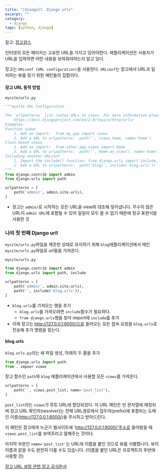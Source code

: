 ```yaml
---
title: "[django]7. Django urls"
excerpt: ""
category:
  - django
tags: [python, django]
---
```


참고: [장고걸스](https://tutorial.djangogirls.org/ko/django_urls/)

인터넷의 모든 페이지는 고유한 URL을 가지고 있어야한다. 애플리케이션은 사용자가 URL을 입력하면 어떤 내용을 보여줘야하는지 알고 있다.

장고는 `URLconf (URL configuration)`을 사용한다.
`URLconf`는 장고에서 URL과 일치하는 뷰를 찾기 위한 패턴들의 집합이다.

#### 장고 URL 동작 방법

`mysite/urls.py`

```python
"""mysite URL Configuration

The `urlpatterns` list routes URLs to views. For more information please see:
    https://docs.djangoproject.com/en/2.0/topics/http/urls/
Examples:
Function views
    1. Add an import:  from my_app import views
    2. Add a URL to urlpatterns:  path('', views.home, name='home')
Class-based views
    1. Add an import:  from other_app.views import Home
    2. Add a URL to urlpatterns:  path('', Home.as_view(), name='home')
Including another URLconf
    1. Import the include() function: from django.urls import include, path
    2. Add a URL to urlpatterns:  path('blog/', include('blog.urls'))
"""
from django.contrib import admin
from django.urls import path

urlpatterns = [
    path('admin/', admin.site.urls),
]

```

- 장고는 `admin/`로 시작하는 모든 URL을 view와 대조해 찾아냅니다. 무수히 많은 URL이 `admin URL`에 포함될 수 있어 일일이 모두 쓸 수 없기 때문에 정규 표현식을 사용한 것



### 나의 첫 번째 Django url!

`mysite/urls.py`파일을 깨끗한 상태로 유지하기 위해 `blog`애플리케이션에서 메인 `mysite/urls.py`파일로 url들을 가져온다.

`mysite/urls.py`

```python
from django.contrib import admin
from django.urls import path, include

urlpatterns = [
    path('admin/', admin.site.urls),
    path('', include('blog.urls')),
]
```

- `blog.urls`를 가져오는 행을 추가
  - `blog.urls`를 가져오려면 `include`함수가 필요하다.
  - `from django.urls`행을 찾아 import에 `include`를 추가
- 이제 장고는 http://127.0.0.1:8000/으로 들어오는 모든 접속 요청을 `blog.urls`로 전송해 추가 명령을 찾는다.

#### blog.urls

`blog.urls.py`라는 새 파일 생성, 아래의 두 줄을 추가

```python
from django.urls import path
from . impoer views
```

장고 함수인 `path`와 `blog` 애플리케이션에서 사용할 모든 `views`를 가져온다.

```python
urlpatterns = [
    path('', views.post_list, name='post_list'),
]
```

`post_list`라는 `views`가 루트 URL에 할당되었다. 이 URL 패턴은 빈 문자열에 매칭되며 장고 URL 확인자(resolver)는 전체 URL경로에서 접두어(prefix)에 포함되는 도메인 이름(http://127.0.0.1:8000/)을 무시하고 받아드린다.

이 패턴은 장고에게 누군가 웹사이트에 'http://127.0.0.1:8000/'주소로 들어왔을 때 `views.post_list`를 보여주라고 말해주는 것이다.

마지막 부분인 `name='post_list'`는 URL에 이름을 붙인 것으로 뷰를 식별합니다. 뷰의 이름과 같을 수도 완전히 다를 수도 있습니다. (이름을 붙인 URL은 프로젝트의 후반에 사용할 것)

[장고 URL 설정 관련 장고 공식문서](https://docs.djangoproject.com/en/2.0/topics/http/urls/)